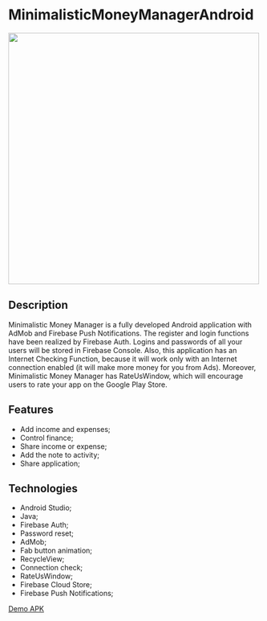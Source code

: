 # MinimalisticMoneyManagerAndroid
<p><img src="https://i.pinimg.com/originals/4a/19/3c/4a193ca7ff8967eb5d9208ed41f2c12c.jpg" width="500"/></p>

<h2>Description</h2>

Minimalistic Money Manager is a fully developed Android application with AdMob and Firebase Push Notifications. The register and login functions have been realized by Firebase Auth. Logins and passwords of all your users will be stored in Firebase Console. Also, this application has an Internet Checking Function, because it will work only with an Internet connection enabled (it will make more money for you from Ads). Moreover, Minimalistic Money Manager has RateUsWindow, which will encourage users to rate your app on the Google Play Store.

<h2>Features</h2>

- Add income and expenses;
- Control finance;
- Share income or expense;
- Add the note to activity;
- Share application;

<h2>Technologies</h2>

- Android Studio;
- Java;
- Firebase Auth;
- Password reset;
- AdMob;
- Fab button animation;
- RecycleView;
- Connection check;
- RateUsWindow;
- Firebase Cloud Store;
- Firebase Push Notifications;

<a title="Demo APK" href="https://drive.google.com/file/d/1-fbGpKzbXmpc3iXJ_E5iGBfFaaNNzWm6/view?usp=sharing" target="_blank" rel="noopener">Demo APK</a>


